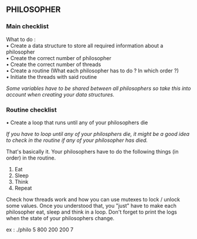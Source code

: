 ## PHILOSOPHER

### **Main checklist**
What to do :  
•	Create a data structure to store all required information about a philosopher  
•	Create the correct number of philosopher  
•	Create the correct number of threads  
•	Create a routine (What each philosopher has to do ? In which order ?)  
•	Initiate the threads with said routine  

*Some variables have to be shared between all philosophers so take this into account when creating your data structures.*

### **Routine checklist**
•	Create a loop that runs until any of your philosophers die  

*If you have to loop until any of your philosphers die, it might be a good idea to check in the routine if any of your philosopher has died.*

That's basically it. Your philosophers have to do the following things (in order) in the routine.  
1.	Eat   
2.	Sleep  
3.	Think  
4.	Repeat  

Check how threads work and how you can use mutexes to lock / unlock some values. Once you understood that, you "just" have to make each philosopher eat, sleep and think in a loop. Don't forget to print the logs when the state of your philosophers change.

ex : ./philo 5 800 200 200 7

